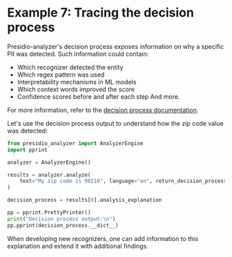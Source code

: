# Example 7: Tracing the decision process

Presidio-analyzer's decision process exposes information on why a specific PII was detected. Such information could contain:

- Which recognizer detected the entity
- Which regex pattern was used
- Interpretability mechanisms in ML models
- Which context words improved the score
- Confidence scores before and after each step
And more.

For more information, refer to the [decision process documentation](https://microsoft.github.io/presidio/analyzer/decision_process/).

Let's use the decision process output to understand how the zip code value was detected:

<!--pytest-codeblocks:cont-->
```python
from presidio_analyzer import AnalyzerEngine
import pprint

analyzer = AnalyzerEngine()

results = analyzer.analyze(
    text="My zip code is 90210", language="en", return_decision_process=True
)

decision_process = results[0].analysis_explanation

pp = pprint.PrettyPrinter()
print("Decision process output:\n")
pp.pprint(decision_process.__dict__)
```

When developing new recognizers, one can add information to this explanation and extend it with additional findings.

